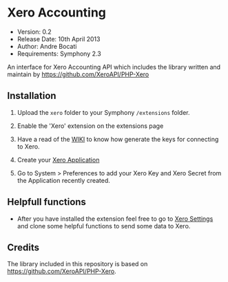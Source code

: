 # Xero Accounting 

- Version: 0.2
- Release Date: 10th April 2013
- Author: Andre Bocati
- Requirements: Symphony 2.3

An interface for Xero Accounting API which includes the library written and maintain by https://github.com/XeroAPI/PHP-Xero

## Installation

1. Upload the `xero` folder to your Symphony `/extensions` folder.

2. Enable the 'Xero' extension on the extensions page

3. Have a read of the [WIKI](https://github.com/abocati/xero/wiki/Generating-keys) to know how generate the keys for connecting to Xero.

4. Create your [Xero Application](https://api.xero.com/Application/List)

5. Go to System > Preferences to add your Xero Key and Xero Secret from the Application recently created. 

## Helpfull functions
- After you have installed the extension feel free to go to [Xero Settings](https://github.com/abocati/xeroSettings) and clone some helpful functions to send some data to Xero.


## Credits

The library included in this repository is based on https://github.com/XeroAPI/PHP-Xero.
